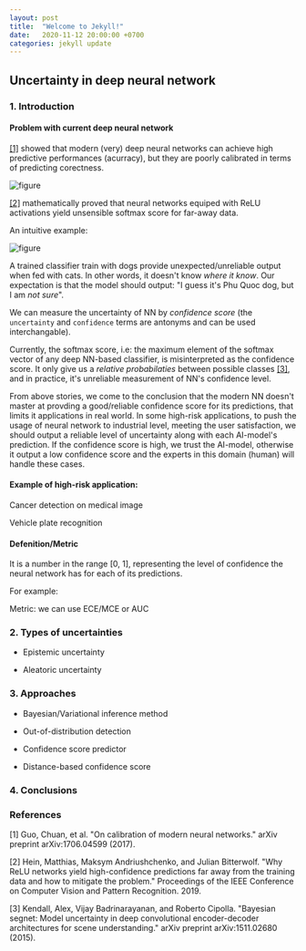 ```yaml
---
layout: post
title:  "Welcome to Jekyll!"
date:   2020-11-12 20:00:00 +0700
categories: jekyll update
---
```

## Uncertainty in deep neural network

### 1. Introduction

#### Problem with current deep neural network

[[1]](#1) showed that modern (very) deep neural networks can achieve high predictive performances (acurracy), but they are poorly calibrated in terms of predicting corectness.

![figure]({{"/asset/2020-11-12-uncertainty-in-deep-neural-network/poor-calibration.JPG"|absolute_url}})

[[2]](#2) mathematically proved that neural networks equiped with ReLU activations yield unsensible softmax score for far-away data.

An intuitive example:

![figure]({{"/asset/2020-11-12-uncertainty-in-deep-neural-network/cat-dog.png"|absolute_url}})

A trained classifier train with dogs provide unexpected/unreliable output when fed with cats. In other words, it doesn't know <em>where it know</em>. Our expectation is that the model should output: "I guess it's Phu Quoc dog, but I am <em>not sure</em>".

We can measure the uncertainty of NN by <em>confidence score</em> (the `uncertainty` and `confidence` terms are antonyms and can be used interchangable).

Currently, the softmax score, i.e: the maximum element of the softmax vector of any deep NN-based classifier, is misinterpreted as the confidence score. It only give us a <em>relative probabilaties</em> between possible classes [[3]](#3), and in practice, it's unreliable measurement of NN's confidence level.

From above stories, we come to the conclusion that the modern NN doesn't master at provding a good/reliable confidence score for its predictions, that limits it applications in real world. In some high-risk applications, to push the usage of neural network to industrial level, meeting the user satisfaction, we should output a reliable level of uncertainty along with each AI-model's prediction. If the confidence score is high, we trust the AI-model, otherwise it output a low confidence score and the experts in this domain (human) will handle these cases.

#### Example of high-risk application:

Cancer detection on medical image

Vehicle plate recognition

#### Defenition/Metric

It is a number in the range [0, 1], representing the level of confidence the neural network has for each of its predictions.

For example:

Metric: we can use ECE/MCE or AUC

### 2. Types of uncertainties

- Epistemic uncertainty

- Aleatoric uncertainty

### 3. Approaches

- Bayesian/Variational inference method

- Out-of-distribution detection

- Confidence score predictor

- Distance-based confidence score

### 4. Conclusions

### References
<a id="1">[1]</a> 
Guo, Chuan, et al. "On calibration of modern neural networks." arXiv preprint arXiv:1706.04599 (2017). 

<a id="2">[2]</a> 
Hein, Matthias, Maksym Andriushchenko, and Julian Bitterwolf. "Why ReLU networks yield high-confidence predictions far away from the training data and how to mitigate the problem." Proceedings of the IEEE Conference on Computer Vision and Pattern Recognition. 2019.

<a id="3">[3]</a> 
Kendall, Alex, Vijay Badrinarayanan, and Roberto Cipolla. "Bayesian segnet: Model uncertainty in deep convolutional encoder-decoder architectures for scene understanding." arXiv preprint arXiv:1511.02680 (2015).